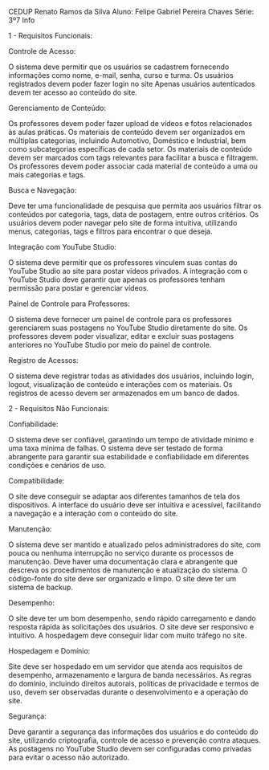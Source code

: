 CEDUP Renato Ramos da Silva
Aluno: Felipe Gabriel Pereira Chaves
Série: 3º7 Info

1 - Requisitos Funcionais:

Controle de Acesso:

O sistema deve permitir que os usuários se cadastrem fornecendo informações como nome, e-mail, senha, curso e turma.
Os usuários registrados devem poder fazer login no site Apenas usuários autenticados devem ter acesso ao conteúdo do site.

Gerenciamento de Conteúdo:

Os professores devem poder fazer upload de vídeos e fotos relacionados às aulas práticas.
Os materiais de conteúdo devem ser organizados em múltiplas categorias, incluindo Automotivo, Doméstico e Industrial, bem como subcategorias específicas de cada setor.
Os materiais de conteúdo devem ser marcados com tags relevantes para facilitar a busca e filtragem.
Os professores devem poder associar cada material de conteúdo a uma ou mais categorias e tags.

Busca e Navegação:

Deve ter uma funcionalidade de pesquisa que permita aos usuários filtrar os conteúdos por categoria, tags, data de postagem, entre outros critérios.
Os usuários devem poder navegar pelo site de forma intuitiva, utilizando menus, categorias, tags e filtros para encontrar o que deseja.

Integração com YouTube Studio:

O sistema deve permitir que os professores vinculem suas contas do YouTube Studio ao site para postar vídeos privados.
A integração com o YouTube Studio deve garantir que apenas os professores tenham permissão para postar e gerenciar vídeos.

Painel de Controle para Professores:

O sistema deve fornecer um painel de controle para os professores gerenciarem suas postagens no YouTube Studio diretamente do site.
Os professores devem poder visualizar, editar e excluir suas postagens anteriores no YouTube Studio por meio do painel de controle.

Registro de Acessos:

O sistema deve registrar todas as atividades dos usuários, incluindo login, logout, visualização de conteúdo e interações com os materiais.
Os registros de acesso devem ser armazenados em um banco de dados.

2 - Requisitos Não Funcionais:

Confiabilidade:

O sistema deve ser confiável, garantindo um tempo de atividade mínimo e uma taxa mínima de falhas.
O sistema deve ser testado de forma abrangente para garantir sua estabilidade e confiabilidade em diferentes condições e cenários de uso.

Compatibilidade:

O site deve conseguir se adaptar aos diferentes tamanhos de tela dos dispositivos.
A interface do usuário deve ser intuitiva e acessível, facilitando a navegação e a interação com o conteúdo do site.

Manutenção:

O sistema deve ser mantido e atualizado pelos administradores do site, com pouca ou nenhuma interrupção no serviço durante os processos de manutenção.
Deve haver uma documentação clara e abrangente que descreva os procedimentos de manutenção e atualização do sistema.
O código-fonte do site deve ser organizado e limpo.
O site deve ter um sistema de backup.

Desempenho:

O site deve ter um bom desempenho, sendo rápido carregamento e dando resposta rápida às solicitações dos usuários.
O site deve ser responsivo e intuitivo.
A hospedagem deve conseguir lidar com muito tráfego no site.

Hospedagem e Domínio:

Site deve ser hospedado em um servidor que atenda aos requisitos de desempenho, armazenamento e largura de banda necessários.
As regras do domínio, incluindo direitos autorais, políticas de privacidade e termos de uso, devem ser observadas durante o desenvolvimento e a operação do site.

Segurança:

Deve garantir a segurança das informações dos usuários e do conteúdo do site, utilizando criptografia, controle de acesso e prevenção contra ataques.
As postagens no YouTube Studio devem ser configuradas como privadas para evitar o acesso não autorizado.